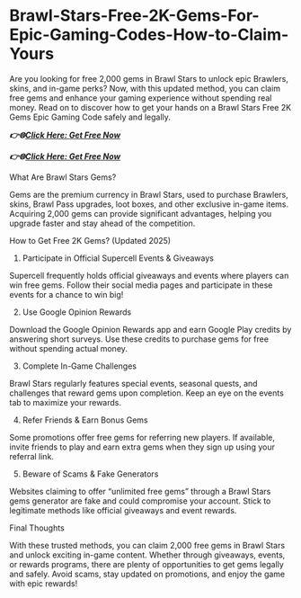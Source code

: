 # Brawl-Stars-Free-2K-Gems-For-Epic-Gaming-Codes-How-to-Claim-Yours
Are you looking for free 2,000 gems in Brawl Stars to unlock epic Brawlers, skins, and in-game perks? Now, with this updated method, you can claim free gems and enhance your gaming experience without spending real money. Read on to discover how to get your hands on a Brawl Stars Free 2K Gems Epic Gaming Code safely and legally.

 ***👉🌐[Click Here: Get Free Now](https://btadeal.com/bw7lsr3ts/)***

***👉🌐[Click Here: Get Free Now](https://btadeal.com/bw7lsr3ts/)***


What Are Brawl Stars Gems?

Gems are the premium currency in Brawl Stars, used to purchase Brawlers, skins, Brawl Pass upgrades, loot boxes, and other exclusive in-game items. Acquiring 2,000 gems can provide significant advantages, helping you upgrade faster and stay ahead of the competition.

How to Get Free 2K Gems? (Updated 2025)

1. Participate in Official Supercell Events & Giveaways

Supercell frequently holds official giveaways and events where players can win free gems. Follow their social media pages and participate in these events for a chance to win big!

2. Use Google Opinion Rewards

Download the Google Opinion Rewards app and earn Google Play credits by answering short surveys. Use these credits to purchase gems for free without spending actual money.

3. Complete In-Game Challenges

Brawl Stars regularly features special events, seasonal quests, and challenges that reward gems upon completion. Keep an eye on the events tab to maximize your rewards.

4. Refer Friends & Earn Bonus Gems

Some promotions offer free gems for referring new players. If available, invite friends to play and earn extra gems when they sign up using your referral link.

5. Beware of Scams & Fake Generators

Websites claiming to offer “unlimited free gems” through a Brawl Stars gems generator are fake and could compromise your account. Stick to legitimate methods like official giveaways and event rewards.

Final Thoughts

With these trusted methods, you can claim 2,000 free gems in Brawl Stars and unlock exciting in-game content. Whether through giveaways, events, or rewards programs, there are plenty of opportunities to get gems legally and safely. Avoid scams, stay updated on promotions, and enjoy the game with epic rewards! 
